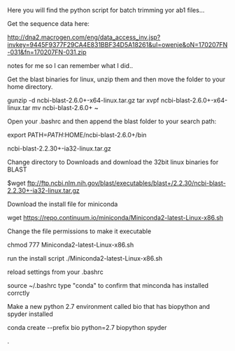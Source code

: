 Here you will find the python script for batch trimming yor ab1 files...

Get the sequence data here:

http://dna2.macrogen.com/eng/data_access_inv.jsp?invkey=9445F9377F29CA4E831BBF34D5A18261&uI=owenje&oN=170207FN-031&fn=170207FN-031.zip

notes for me so I can remember what I did..

Get the blast binaries for linux, unzip them and then move the folder to your home directory.

gunzip -d ncbi-blast-2.6.0+-x64-linux.tar.gz 
tar xvpf ncbi-blast-2.6.0+-x64-linux.tar 
mv ncbi-blast-2.6.0+ ~

Open your .bashrc and then append the blast folder to your search path:

export PATH=$PATH:$HOME/ncbi-blast-2.6.0+/bin

ncbi-blast-2.2.30+-ia32-linux.tar.gz

Change directory to Downloads and download the 32bit linux binaries for BLAST

$wget ftp://ftp.ncbi.nlm.nih.gov/blast/executables/blast+/2.2.30/ncbi-blast-2.2.30+-ia32-linux.tar.gz

Download the install file for miniconda

wget https://repo.continuum.io/miniconda/Miniconda2-latest-Linux-x86.sh

Change the file permissions to make it executable

chmod 777 Miniconda2-latest-Linux-x86.sh

run the install script
./Miniconda2-latest-Linux-x86.sh

reload settings from your .bashrc

source ~/.bashrc
type "conda" to confirm that minconda has installed corrctly

Make a new python 2.7 environment called bio that has biopython and spyder installed

conda create --prefix bio python=2.7 biopython spyder


.


